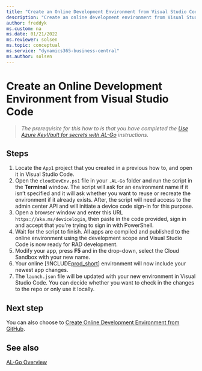 ```yaml
---
title: "Create an Online Development Environment from Visual Studio Code"
description: "Create an online development environment from Visual Studio Code for AL-Go for Business Central."
author: freddyk
ms.custom: na
ms.date: 01/21/2022
ms.reviewer: solsen
ms.topic: conceptual
ms.service: "dynamics365-business-central"
ms.author: solsen
---
```


# Create an Online Development Environment from Visual Studio Code

> *The prerequisite for this how to is that you have completed the [Use Azure KeyVault for secrets with AL-Go](algo-use-azure-keyvault-for-secrets.md) instructions.*

## Steps

1. Locate the `App1` project that you created in a previous how to, and open it in Visual Studio Code.
1. Open the `cloudDevEnv.ps1` file in your `.AL-Go` folder and run the script in the **Terminal** window. The script will ask for an environment name if it isn’t specified and it will ask whether you want to reuse or recreate the environment if it already exists. After, the script will need access to the admin center API and will initiate a device code sign-in for this purpose.
1. Open a browser window and enter this URL `https://aka.ms/devicelogin`, then paste in the code provided, sign in and accept that you're trying to sign in with PowerShell.
1. Wait for the script to finish. All apps are compiled and published to the online environment using the development scope and Visual Studio Code is now ready for RAD development.
1. Modify your app, press **F5** and in the drop-down, select the Cloud Sandbox with your new name.
1. Your online [!INCLUDE[prod_short](../developer/includes/prod_short.md)] environment will now include your newest app changes.
1. The `launch.json` file will be updated with your new environment in Visual Studio Code. You can decide whether you want to check in the changes to the repo or only use it locally.


## Next step

You can also choose to [Create Online Development Environment from GitHub](algo-create-online-dev-env-github.md).


## See also

[AL-Go Overview](algo-overview.md)  